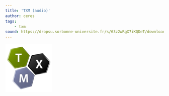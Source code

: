 ```yaml
---
title: 'TXM (audio)'
author: ceres
tags: 
    - txm
sound: https://dropsu.sorbonne-universite.fr/s/63z2wRgX7iKQDeT/download/Podcast_7_TXM_Gael_Lejeune.mp3
---
```


![txm](txm.png)
